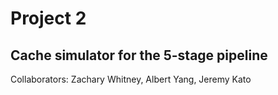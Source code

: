 # Project 2
##  Cache simulator for the 5-stage pipeline
   Collaborators: Zachary Whitney, Albert Yang, Jeremy Kato
